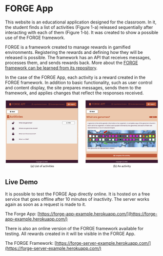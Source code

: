 # FORGE App
This website is an educational application designed for the classroom. In it, the student finds a list of activities (Figure 1-a) released sequentially after interacting with each of them (Figure 1-b). It was created to show a possible use of the FORGE framework.

FORGE is a framework created to manage rewards in gamified environments. Registering the rewards and defining how they will be released is possible. The framework has an API that receives messages, processes them, and sends rewards back. More about the [FORGE framework can be learned from its repository](https://github.com/Vinashu/forge-server).

In the case of the FORGE App, each activity is a reward created in the FORGE framework. In addition to basic functionality, such as user control and content display, the site prepares messages, sends them to the framework, and applies changes that reflect the responses received.

![Figure 1](docs/images/figure1.png) 

## Live Demo
It is possible to test the FORGE App directly online. It is hosted on a free service that goes offline after 10 minutes of inactivity. The server works again as soon as a request is made to it.

The Forge App: [https://forge-app-example.herokuapp.com/](https://forge-app-example.herokuapp.com/)

There is also an online version of the FORGE framework available for testing. All rewards created in it will be visible in the FORGE App.

The FORGE Framework: [https://forge-server-example.herokuapp.com/](https://forge-server-example.herokuapp.com/)